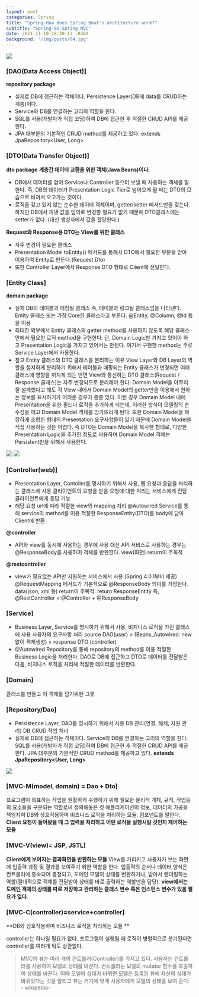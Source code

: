 ```yaml
---
layout: post
categories: Spring
title: "Spring-How does Spring Boot's architecture work?"
subtitle: "Spring-01-Spring MVC"
date: 2021-11-19 18:20:13 -0400
background: '/img/posts/04.jpg'
---
```


![](https://images.velog.io/images/jdoubleeyun99/post/0622e0fe-73d7-45b7-b0af-edb812439105/image.png)

### [DAO(Data Access Object)]
**repository package**
- 실제로 DB에 접근하는 객체이다.
Persistence Layer(DB에 data를 CRUD하는 계층)이다.
- Service와 DB를 연결하는 고리의 역할을 한다.
- SQL를 사용(개발자가 직접 코딩)하여 DB에 접근한 후 적절한 CRUD API를 제공한다.
- JPA 대부분의 기본적인 CRUD method를 제공하고 있다.
extends JpaRepository<User, Long>

### [DTO(Data Transfer Object)]
**dto package**
**계층간 데이터 교환을 위한 객체(Java Beans)이다.**
- DB에서 데이터를 얻어 Service나 Controller 등으터 보낼 때 사용하는 객체를 말한다.
즉, DB의 데이터가 Presentation Logic Tier로 넘어오게 될 때는 DTO의 모습으로 바껴서 오고가는 것이다.
- 로직을 갖고 있지 않는 순수한 데이터 객체이며, getter/setter 메서드만을 갖는다.
하지만 DB에서 꺼낸 값을 임의로 변경할 필요가 없기 때문에 DTO클래스에는 setter가 없다. (대신 생성자에서 값을 할당한다.)

**Request와 Response용 DTO는 View를 위한 클래스**
- 자주 변경이 필요한 클래스
- Presentation Model
toEntity() 메서드를 통해서 DTO에서 필요한 부분을 받아 이용하여 Entity로 만든다.(Request Dto)
- 또한 Controller Layer에서 Response DTO 형태로 Client에 전달한다.

### [Entity Class]
**domain package**
- 실제 DB의 테이블과 매칭될 클래스
즉, 테이블과 링크될 클래스임을 나타낸다.
Entity 클래스 또는 가장 Core한 클래스라고 부른다.
@Entity, @Column, @Id 등을 이용
- 최대한 외부에서 Entity 클래스의 getter method를 사용하지 않도록 해당 클래스 안에서 필요한 로직 method을 구현한다.
단, Domain Logic만 가지고 있어야 하고 Presentation Logic을 가지고 있어서는 안된다.
여기서 구현한 method는 주로 Service Layer에서 사용한다.
- 참고 Entity 클래스와 DTO 클래스를 분리하는 이유
View Layer와 DB Layer의 역할을 철저하게 분리하기 위해서
테이블과 매핑되는 Entity 클래스가 변경되면 여러 클래스에 영향을 끼치게 되는 반면 View와 통신하는 DTO 클래스(Request / Response 클래스)는 자주 변경되므로 분리해야 한다.
Domain Model을 아무리 잘 설계했다고 해도 각 View 내에서 Domain Model의 getter만을 이용해서 원하는 정보를 표시하기가 어려운 경우가 종종 있다. 이런 경우 Domain Model 내에 Presentation을 위한 필드나 로직을 추가하게 되는데, 이러한 방식이 모델링의 순수성을 깨고 Domain Model 객체를 망가뜨리게 된다.
또한 Domain Model을 복잡하게 조합한 형태의 Presentation 요구사항들이 있기 때문에 Domain Model을 직접 사용하는 것은 어렵다.
즉 DTO는 Domain Model을 복사한 형태로, 다양한 Presentation Logic을 추가한 정도로 사용하며 Domain Model 객체는 Persistent만을 위해서 사용한다.

![](https://images.velog.io/images/jdoubleeyun99/post/c17489e7-1ce7-4dc7-9e7f-51d58125b09c/image.png)
![](https://images.velog.io/images/jdoubleeyun99/post/0fa2a0e5-87a4-4f17-95ba-e7e6d923c886/image.png)

### [Controller(web)]
- Presentation Layer, Contoller를 명시하기 위해서 사용, 웹 요청과 응답을 처리하는 클래스에 사용
클라이언트의 요청을 받음
요청에 대한 처리는 서비스에게 전담
클라이언트에게 응답
기능
- 해당 요청 url에 따라 적절한 view와 mapping 처리
@Autowired Service를 통해 service의 method를 이용
적절한 ResponseEntity(DTO)를 body에 담아 Client에 반환

**@controller**
- API와 view를 동시에 사용하는 경우에 사용
대신 API 서비스로 사용하는 경우는 @ResponseBody를 사용하여 객체를 반환한다.
view(화면) return이 주목적

**@restcontroller**
- view가 필요없는 API만 지원하는 서비스에서 사용 (Spring 4.0.1부터 제공)
@RequestMapping 메서드가 기본적으로 @ResponseBody 의미를 가정한다.
data(json, xml 등) return이 주목적: return ResponseEntity
즉, @RestController = @Controller + @ResponseBody

### [Service]
- Business Layer, Service를 명시하기 위해서 사용, 비지니스 로직을 가진 클래스에 사용
사용자의 요구사항 처리
source DAO(user) > (Beans_Autowired: new없이 객체생성) >  response DTO (controller)
- @Autowired Repository를 통해 repository의 method를 이용
적절한 Business Logic을 처리한다.
DAO로 DB에 접근하고 DTO로 데이터를 전달받은 다음, 비지니스 로직을 처리해 적절한 데이터를 반환한다.


### [Domain]
클래스를 만들고 이 객체를 담기위한 그릇

### [Repository/Dao]
- Persistence Layer, DAO를 명시하기 위해서 사용
DB 관리(연결, 해제, 자원 관리)
DB CRUD 작업 처리
- 실제로 DB에 접근하는 객체이다.
Service와 DB를 연결하는 고리의 역할을 한다.
SQL를 사용(개발자가 직접 코딩)하여 DB에 접근한 후 적절한 CRUD API를 제공한다.
JPA 대부분의 기본적인 CRUD method를 제공하고 있다.
**extends JpaRepository<User, Long>**

![](https://images.velog.io/images/jdoubleeyun99/post/9951b471-61b7-40a0-896c-55bac29ba28c/image.png)

### [MVC-M(model, domain) = Dao + Dto]
프로그램이 목표하는 작업을 원활하게 수행하기 위해 필요한 물리적 개체, 규칙, 작업등의 요소들을 구분되는 역할로써 정의해놓은 것
애플리케이션의 정보, 데이터의 가공을 책임지며 DB와 상호작용하며 비즈니스 로직을 처리하는 모듈, 컴포넌트를 말한다.
**Client 요청이 들어왔을 때 그 입력을 처리하고 어떤 로직을 실행시킬 것인지 제어하는 모듈**

### [MVC-V(view)= JSP, JSTL]
**Client에게 보여지는 결과화면을 반환하는 모듈**
View를 가리키고 사용자가 보는 화면에 입출력 과정 및 결과를 보여주기 위한 역할을 한다. 입출력의 순서나 데이터 양식은 컨트롤러에 종속되어 결정되고, 도메인 모델의 상태를 변환하거나, 받아서 렌더링하는 역할(절대적으로 객체를 전달받아 상태를 바로 출력하는 역할만을 담당). **view에서는 도메인 객체의 상태를 따로 저장하고 관리하는 클래스 변수 혹은 인스턴스 변수가 있을 필요가 없다.**

### [MVC-C(controller)=service+controller]
**DB와 상호작용하며 비즈니스 로직을 처리하는 모듈 **

controller는 하나일 필요가 없다. 프로그램이 실행될 때 로직이 병렬적으로 분기된다면 controller를 여러개 둬도 상관없다.
> MVC의 뷰는 여러 개의 컨트롤러(Controller)를 가지고 있다. 사용자는 컨트롤러를 사용하여 모델의 상태를 바꾼다. 컨트롤러는 모델의 mutator 함수를 호출하여 상태를 바꾼다. 이때 모델의 상태가 바뀌면 모델은 등록된 뷰에 자신의 상태가 바뀌었다는 것을 알리고 뷰는 거기에 맞게 사용자에게 모델의 상태를 보여 준다. - wikipedia-
